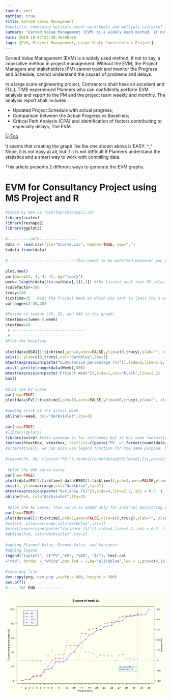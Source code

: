 ```yaml
---
layout: post
mathjax: true
title: Earned Value Management
#subtitle: Combining multiple excel worksheets and multiple csv/excel files in a dataframe?
summary: "Earned Value Management (EVM) is a widely used method, if not to say, a imperative method in project management. Without the EVM, the Project Managers and stakeholders (PM) cannot track and monitor the Progress and Schedule, cannot understand the causes of problems and delays."
date: 2019-10-07T23:30:45+08:00
tags: [EVM, Project Management, Large Scale Construction Project]
---
```


Earned Value Management (EVM) is a widely used method, if not to say, a imperative method in project management. Without the EVM, the Project Managers and stakeholders (PM) cannot track and monitor the Progress and Schedule, cannot understand the causes of problems and delays.

In a large scale engineering project, Contractors shall have an excellent and FULL TIME experienced Planners who can confidently perform EVM analysis and report to the PM and the project team weekly and monthly. The analysis report shall includes

- Updated Project Schedule with actual progress;
- Comparison between the Actual Progress vs Baselines;
- Critical Path Analysis (CPA) and identification of factors contributing to especially delays;
The EVM.


<a href="http://namkyodai.github.io" rel="some text">![Foo](https://upload.wikimedia.org/wikipedia/commons/2/20/EarnedValueChartNormalized.jpg)</a>

It seems that creating the graph like the one shown above is EASY. ^_^ Nope, it is not easy at all, but if it is not difficult if Planners understand the statistics and a smart way to work with compiling data.

This article presents 2 different ways to generate the EVM graphs.

# EVM for Consultancy Project using MS Project and R

```r
#Coded by Nam Le (namlt@prontonmail.ch)
library(scales)
library(reshape2)
library(ggplot2)

#----------DATA-----------------
data <- read.csv(file="Scurve.csv", header=TRUE, sep=",")
k=data.frame(data)

# -----------------------------This needs to be modified whenever you plot

plot.new()
par(mar=c(4, 4, 4, 4), bg="ivory")
week= length(data[!is.na(data[,3]),3]) #the lastest week that EV value is available. Or you can simply put the number of week in instead of using length(data[!is.na(data[,3]),3]). Here 3 is the column.
scalefactor=100
trucy=100
ticktime=35   #Set the Project Week at which you want to limit the X-axis
varrange=c(-30,30)

#Posion of texbox (PV, EV, and VAR in the graph)
htextbox=c(week-5,week)
vtextbox=20
 # --------------------------------
 # ----------------------------
#Plot the baseline

plot(data$BS01[1:ticktime],pch=4,axes=FALSE,ylim=c(0,trucy),ylab="", xlab="",col="blue",type="o",lwd=1,lty=1, main =paste("S-curve of week", week))
axis(2, ylim=c(0,trucy),col="darkblue",las=1)
mtext(expression(paste("Cummulative percentage (%)")),side=2,line=2.2, adj = 0.5 )
axis(1,pretty(range(data$Week),30))
mtext(expression(paste("Project Week")),side=1,col="black",line=2.2)
box()

#plot the EV curve
par(new=TRUE)
plot(data$EV[1:ticktime],pch=18,axes=FALSE,ylim=c(0,trucy),ylab="", xlab="",col="red",type="o",lwd=1,lty=2)

#adding stick at the actual week
abline(v=week, col="darkviolet",lty=3)

par(new=TRUE)
#library(gplots)
library(astro) #this package is for astronomy but it has some fantastic function for plotting. Here I use the textbox function
textbox(htextbox, vtextbox, textlist=c(paste("PV  =",format(round(data$BS01[week],2)),"EV  =",format(round(data$EV[week],2)),"VAR=",format(round(data$EV[week]-data$BS01[week],2)))), justify='f', cex=0.7,col="purple", font=2, border="green", margin=-0.025,adj=0,box=1,fill="aliceblue")
#alternatively, we can also use legend function for the same purpose, but I believe textbox function gives better look.

#legend(30, 50, c(paste("PV:"),format(round(data$BS01[week],2)),paste("EV:"),format(round(data$EV[week],2)), paste("VAR:"),format(round(data$BS01[week]-data$EV[week],2))), col=c("blue","red","green"),cex = 0.6)

 #plot the VAR curve using
par(new=TRUE)
plot((data$EV[1:ticktime]-data$BS01[1:ticktime]),pch=1,axes=FALSE,ylim=varrange,ylab="", xlab="",col="cadetblue4",type="o",lwd=1,lty=3)
axis(4, ylim=varrange,col="darkblue",las=1)
mtext(expression(paste("Variance (%)")),side=4,line=2.2, adj = 0.5  )
abline(h=0, col="darkviolet",lty=3)

 #plot the AC curve: This curve is added only for internal monitoring purpose. Shall not give this to the other stakeholders.
par(new=TRUE)
plot(data$AC[1:ticktime],pch=2,axes=FALSE,ylim=c(0,trucy),ylab="", xlab="",col="violetred3",type="o",lwd=1,lty=1)
#axis(4, ylim=varrange,col="darkblue",las=1)
#mtext(expression(paste("Variance (%)")),side=4,line=2.2, adj = 0.5  )
#abline(h=0, col="darkviolet",lty=3)

#adding Planned Value, Earned Value, and Variance
#adding legend
legend("topleft", c("PV","EV", "VAR", "AC"), text.col
="red", border = "white",box.lwd = 1,bg="aliceblue",lwd = 1,pch=c(4,18,1,2),lty =c(1,2,3,1),  col=c("blue","red","cadetblue4","violetred3"),inset = .05,cex=0.8)

#save png file
dev.copy(png,'evm.png',width = 800, height = 500)
dev.off()
#-----THE END------------
```

<a href="http://namkyodai.github.io" rel="some text">![Foo](https://raw.githubusercontent.com/namkyodai/BusinessAnalytics/master/EVM/evm.png)</a>
